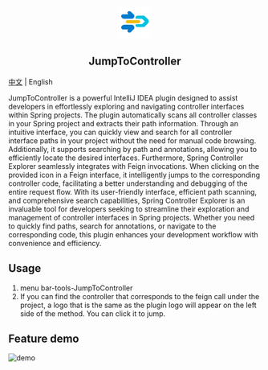 <div align="center">
  <img src="./src/main/resources/META-INF/pluginIcon.svg" height="64">
  <h2>JumpToController</h2>
</div>

[中文](https://github.com/pxpy/jump-to-controller) | English

JumpToController is a powerful IntelliJ IDEA plugin designed to assist developers in effortlessly exploring and navigating controller interfaces within Spring projects. The plugin automatically scans all controller classes in your Spring project and extracts their path information. Through an intuitive interface, you can quickly view and search for all controller interface paths in your project without the need for manual code browsing. Additionally, it supports searching by path and annotations, allowing you to efficiently locate the desired interfaces. Furthermore, Spring Controller Explorer seamlessly integrates with Feign invocations. When clicking on the provided icon in a Feign interface, it intelligently jumps to the corresponding controller code, facilitating a better understanding and debugging of the entire request flow. With its user-friendly interface, efficient path scanning, and comprehensive search capabilities, Spring Controller Explorer is an invaluable tool for developers seeking to streamline their exploration and management of controller interfaces in Spring projects. Whether you need to quickly find paths, search for annotations, or navigate to the corresponding code, this plugin enhances your development workflow with convenience and efficiency.
## Usage
1. menu bar-tools-JumpToController
2. If you can find the controller that corresponds to the feign call under the project, a logo that is the same as the plugin logo will appear on the left side of the method. You can click it to jump.

## Feature demo
![demo](https://cdn.staticaly.com/gh/pxpy/img@master/demo.2ha2tvt8xh40.gif)
